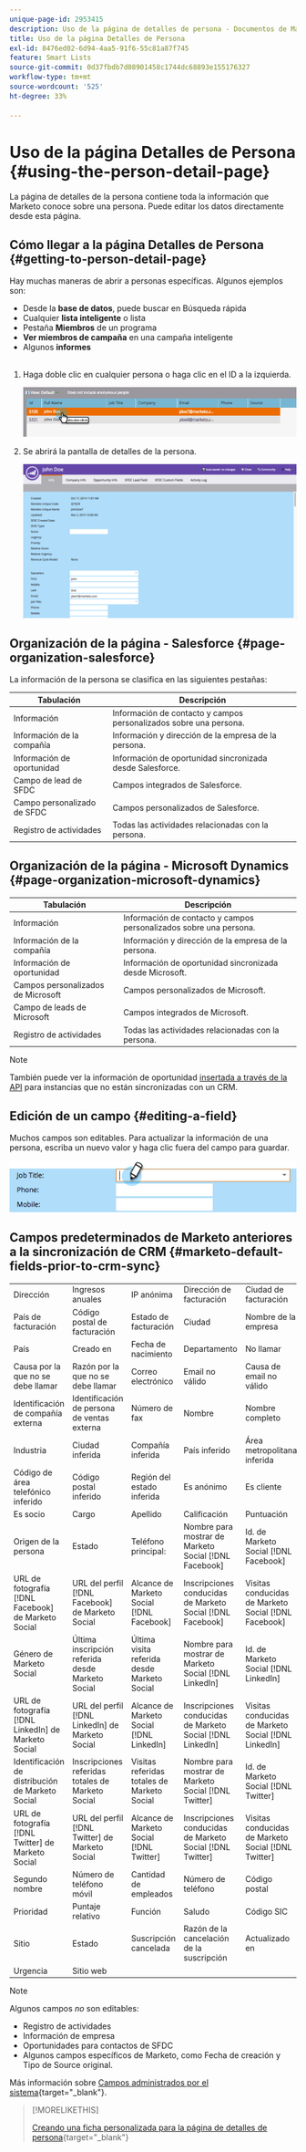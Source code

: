 ```yaml
---
unique-page-id: 2953415
description: Uso de la página de detalles de persona - Documentos de Marketo - Documentación del producto
title: Uso de la página Detalles de Persona
exl-id: 8476ed02-6d94-4aa5-91f6-55c81a87f745
feature: Smart Lists
source-git-commit: 0d37fbdb7d08901458c1744dc68893e155176327
workflow-type: tm+mt
source-wordcount: '525'
ht-degree: 33%

---
```


# Uso de la página Detalles de Persona {#using-the-person-detail-page}

La página de detalles de la persona contiene toda la información que Marketo conoce sobre una persona. Puede editar los datos directamente desde esta página.

## Cómo llegar a la página Detalles de Persona {#getting-to-person-detail-page}

Hay muchas maneras de abrir a personas específicas. Algunos ejemplos son:

* Desde la **base de datos**, puede buscar en Búsqueda rápida
* Cualquier **lista inteligente** o lista
* Pestaña **Miembros** de un programa
* **Ver miembros de campaña** en una campaña inteligente
* Algunos **informes**
  <br> 

1. Haga doble clic en cualquier persona o haga clic en el ID a la izquierda.

   ![](assets/one-1.png)

1. Se abrirá la pantalla de detalles de la persona.

   ![](assets/two-5.png)

## Organización de la página - Salesforce {#page-organization-salesforce}

La información de la persona se clasifica en las siguientes pestañas:

| Tabulación | Descripción |
|---|---|
| Información | Información de contacto y campos personalizados sobre una persona. |
| Información de la compañía | Información y dirección de la empresa de la persona. |
| Información de oportunidad | Información de oportunidad sincronizada desde Salesforce. |
| Campo de lead de SFDC | Campos integrados de Salesforce. |
| Campo personalizado de SFDC | Campos personalizados de Salesforce. |
| Registro de actividades | Todas las actividades relacionadas con la persona. |

## Organización de la página - Microsoft Dynamics {#page-organization-microsoft-dynamics}

| Tabulación | Descripción |
|---|---|
| Información | Información de contacto y campos personalizados sobre una persona. |
| Información de la compañía | Información y dirección de la empresa de la persona. |
| Información de oportunidad | Información de oportunidad sincronizada desde Microsoft. |
| Campos personalizados de Microsoft | Campos personalizados de Microsoft. |
| Campo de leads de Microsoft | Campos integrados de Microsoft. |
| Registro de actividades | Todas las actividades relacionadas con la persona. |

>[!NOTE]
>
>También puede ver la información de oportunidad [insertada a través de la API](https://experienceleague.adobe.com/en/docs/marketo-developer/marketo/rest/lead-database/opportunities) para instancias que no están sincronizadas con un CRM.

## Edición de un campo {#editing-a-field}

Muchos campos son editables. Para actualizar la información de una persona, escriba un nuevo valor y haga clic fuera del campo para guardar.

![](assets/image2015-2-27-11-3a14-3a2.png)

## Campos predeterminados de Marketo anteriores a la sincronización de CRM {#marketo-default-fields-prior-to-crm-sync}

|   |  |  |  |  |
|---|---|---|---|---|
| Dirección | Ingresos anuales | IP anónima | Dirección de facturación | Ciudad de facturación |
| País de facturación | Código postal de facturación | Estado de facturación | Ciudad | Nombre de la empresa |
| País | Creado en | Fecha de nacimiento | Departamento | No llamar |
| Causa por la que no se debe llamar | Razón por la que no se debe llamar | Correo electrónico | Email no válido | Causa de email no válido |
| Identificación de compañía externa | Identificación de persona de ventas externa | Número de fax | Nombre | Nombre completo |
| Industria | Ciudad inferida | Compañía inferida | País inferido | Área metropolitana inferida |
| Código de área telefónico inferido | Código postal inferido | Región del estado inferida | Es anónimo | Es cliente |
| Es socio | Cargo | Apellido | Calificación | Puntuación |
| Origen de la persona | Estado | Teléfono principal: | Nombre para mostrar de Marketo Social [!DNL Facebook] | Id. de Marketo Social [!DNL Facebook] |
| URL de fotografía [!DNL Facebook] de Marketo Social | URL del perfil [!DNL Facebook] de Marketo Social | Alcance de Marketo Social [!DNL Facebook] | Inscripciones conducidas de Marketo Social [!DNL Facebook] | Visitas conducidas de Marketo Social [!DNL Facebook] |
| Género de Marketo Social | Última inscripción referida desde Marketo Social | Última visita referida desde  Marketo Social | Nombre para mostrar de Marketo Social [!DNL LinkedIn] | Id. de Marketo Social [!DNL LinkedIn] |
| URL de fotografía [!DNL LinkedIn] de Marketo Social | URL del perfil [!DNL LinkedIn] de Marketo Social | Alcance de Marketo Social [!DNL LinkedIn] | Inscripciones conducidas de Marketo Social [!DNL LinkedIn] | Visitas conducidas de Marketo Social [!DNL LinkedIn] |
| Identificación de distribución de Marketo Social | Inscripciones referidas totales de Marketo Social | Visitas referidas totales de Marketo Social | Nombre para mostrar de Marketo Social [!DNL Twitter] | Id. de Marketo Social [!DNL Twitter] |
| URL de fotografía [!DNL Twitter] de Marketo Social | URL del perfil [!DNL Twitter] de Marketo Social | Alcance de Marketo Social [!DNL Twitter] | Inscripciones conducidas de Marketo Social [!DNL Twitter] | Visitas conducidas de Marketo Social [!DNL Twitter] |
| Segundo nombre | Número de teléfono móvil | Cantidad de empleados | Número de teléfono | Código postal |
| Prioridad | Puntaje relativo | Función | Saludo | Código SIC |
| Sitio | Estado | Suscripción cancelada | Razón de la cancelación de la suscripción | Actualizado en |
| Urgencia | Sitio web |  |  |  |

>[!NOTE]
>
>Algunos campos _no_ son editables:
>
>* Registro de actividades
>* Información de empresa
>* Oportunidades para contactos de SFDC
>* Algunos campos específicos de Marketo, como Fecha de creación y Tipo de Source original.
>
>Más información sobre [Campos administrados por el sistema](/help/marketo/product-docs/administration/field-management/understanding-system-managed-fields.md){target="_blank"}.

>[!MORELIKETHIS]
>
>[Creando una ficha personalizada para la página de detalles de persona](/help/marketo/product-docs/administration/settings/creating-a-custom-tab-for-the-person-detail-page.md){target="_blank"}
